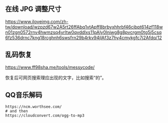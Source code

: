 ## 在线 JPG 调整尺寸

https://www.iloveimg.com/zh-tw/download/wzpzd67w2A5rt26ffAbq1vtApff8brbyxhhrbf46cjbpt614zf118wn01zgn0572rnv4hwmzsq4yrltw0qvddlxs11pAly0lnjwg8g8pvcrgm0tg5j5csq6fz536drnc7kng18rcghnh6swsfrn29b4rkv94jlAf3z7hy4cmykgfc7j2Afdq/12

## 乱码恢复

https://www.ff98sha.me/tools/messycode/

恢复后可网页搜索理应出现的文字，比如搜索“的”。

## QQ音乐解码

```
https://ncm.worthsee.com/
# and then
https://cloudconvert.com/ogg-to-mp3
```

